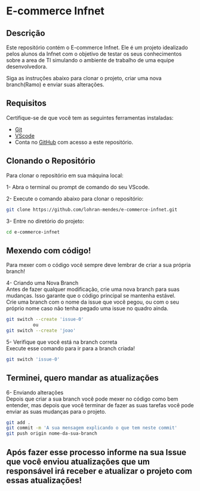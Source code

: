 # E-commerce Infnet

## Descrição

Este repositório contém o E-commerce Infnet. Ele é um projeto idealizado pelos alunos da Infnet com o objetivo de testar os seus conhecimentos sobre a area de TI simulando o ambiente de trabalho de uma equipe desenvolvedora.

Siga as instruções abaixo para clonar o projeto, criar uma nova branch(Ramo) e enviar suas alterações.

## Requisitos

Certifique-se de que você tem as seguintes ferramentas instaladas:

- [Git](https://git-scm.com/downloads)
- [VScode](https://code.visualstudio.com/)
- Conta no [GitHub](https://github.com/) com acesso a este repositório.

## Clonando o Repositório

Para clonar o repositório em sua máquina local:

1- Abra o terminal ou prompt de comando do seu VScode.
  
2- Execute o comando abaixo para clonar o repositório:
   ```bash
   git clone https://github.com/lohran-mendes/e-commerce-infnet.git
   ```

3- Entre no diretório do projeto:  
   ```bash
   cd e-commerce-infnet
   ```

## Mexendo com código!  

Para mexer com o código você sempre deve lembrar de criar a sua própria branch!

4- Criando uma Nova Branch  
    Antes de fazer qualquer modificação, crie uma nova branch para suas mudanças. Isso garante que o código principal se mantenha estável.  
    Crie uma branch com o nome da issue que você pegou, ou com o seu próprio nome caso não tenha pegado uma issue no quadro ainda.  
   ```bash
   git switch --create 'issue-0'
             ou
   git switch --create 'joao'
   ```

   5- Verifique que você está na branch correta  
    Execute esse comando para ir para a branch criada! 
   ```bash
   git switch 'issue-0'
   ```

## Terminei, quero mandar as atualizações

6- Enviando alterações  
    Depois que criar a sua branch você pode mexer no código como bem entender, mas depois que você terminar de fazer as suas tarefas você pode enviar as suas mudanças para o projeto.
   ```bash
   git add .
   git commit -m 'A sua mensagem explicando o que tem neste commit'
   git push origin nome-da-sua-branch
   ```

## Após fazer esse processo informe na sua Issue que você enviou atualizações que um responsável irá receber e atualizar o projeto com essas atualizações!
